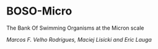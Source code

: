 # BOSO-Micro
The Bank Of Swimming Organisms at the Micron scale

*Marcos F. Velho Rodrigues, Maciej Lisicki and Eric Lauga*


